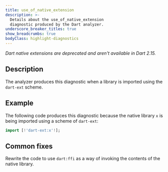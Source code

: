 ```yaml
---
title: use_of_native_extension
description: >-
  Details about the use_of_native_extension
  diagnostic produced by the Dart analyzer.
underscore_breaker_titles: true
show_breadcrumbs: true
bodyClass: highlight-diagnostics
---
```


_Dart native extensions are deprecated and aren't available in Dart 2.15._

## Description

The analyzer produces this diagnostic when a library is imported using the
`dart-ext` scheme.

## Example

The following code produces this diagnostic because the native library `x`
is being imported using a scheme of `dart-ext`:

```dart
import [!'dart-ext:x'!];
```

## Common fixes

Rewrite the code to use `dart:ffi` as a way of invoking the contents of the
native library.
